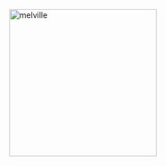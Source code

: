<img width="264" alt="melville" src="https://github.com/user-attachments/assets/787c83c0-ae57-4ebe-a3ce-5ad5fc514805" />
